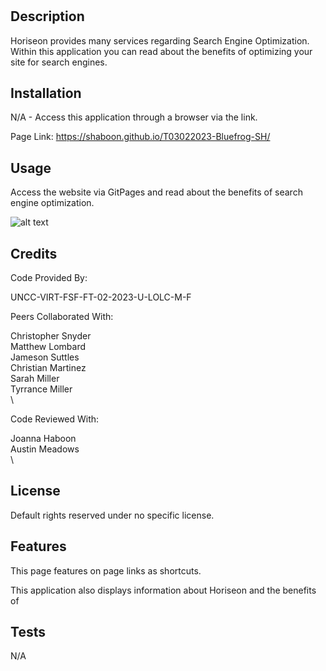 # <Horiseon>

## Description

Horiseon provides many services regarding Search Engine Optimization. Within this application you can read about the benefits of optimizing your site for search engines.

## Installation

N/A - Access this application through a browser via the link.

Page Link:
https://shaboon.github.io/T03022023-Bluefrog-SH/

## Usage

Access the website via GitPages and read about the benefits of search engine optimization.

![alt text](assets/images/screenshot.png)

## Credits

Code Provided By:

UNCC-VIRT-FSF-FT-02-2023-U-LOLC-M-F


Peers Collaborated With:

Christopher Snyder\
Matthew Lombard\
Jameson Suttles\
Christian Martinez\
Sarah Miller\
Tyrrance Miller\
\

Code Reviewed With:

Joanna Haboon\
Austin Meadows\
\
## License

Default rights reserved under no specific license.

## Features

This page features on page links as shortcuts.

This application also displays information about Horiseon and the benefits of 

## Tests

N/A